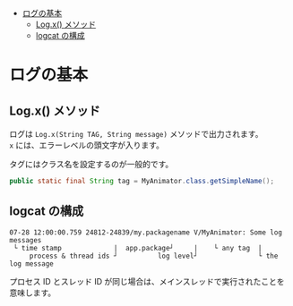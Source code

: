 - [ログの基本](#ログの基本)
  - [Log.x() メソッド](#logx-メソッド)
  - [logcat の構成](#logcat-の構成)


# ログの基本

## Log.x() メソッド

ログは `Log.x(String TAG, String message)` メソッドで出力されます。  
`x` には、エラーレベルの頭文字が入ります。

タグにはクラス名を設定するのが一般的です。

```java
public static final String tag = MyAnimator.class.getSimpleName();
```


## logcat の構成

```
07-28 12:00:00.759 24812-24839/my.packagename V/MyAnimator: Some log messages
 └ time stamp             |  app.package┘     |    └ any tag  |
     process & thread ids ┘          log level┘               └ the log message
```

プロセス ID とスレッド ID が同じ場合は、メインスレッドで実行されたことを意味します。





